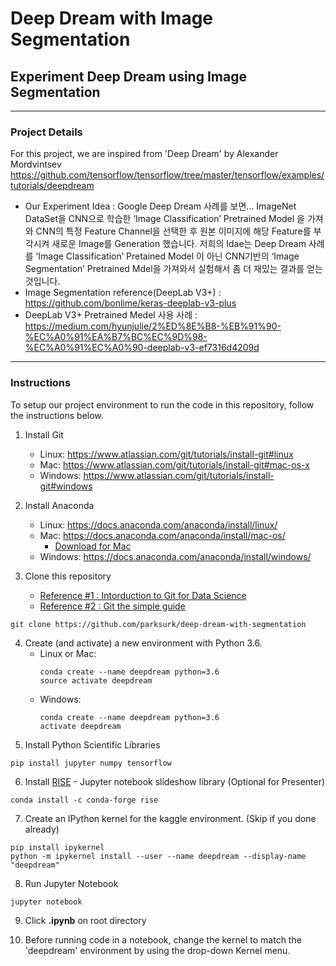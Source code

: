 Deep Dream with Image Segmentation
================================

Experiment Deep Dream using Image Segmentation
-------------------------------------------

---


### Project Details

For this project, we are inspired from 'Deep Dream' by Alexander Mordvintsev https://github.com/tensorflow/tensorflow/tree/master/tensorflow/examples/tutorials/deepdream

- Our Experiment Idea : Google Deep Dream 사례를 보면… ImageNet DataSet을 CNN으로 학습한 ‘Image Classification’  Pretrained Model 을 가져와 CNN의 특정 Feature Channel을 선택한 후 원본 이미지에 해당 Feature를 부각시켜 새로운 Image를 Generation 했습니다.
저희의 Idae는 Deep Dream 사례를 ‘Image Classification’  Pretained Model 이 아닌 CNN기반의 ‘Image Segmentation’ Pretrained Mdel을 가져와서 실험해서 좀 더 재밌는 결과를 얻는 것입니다.
- Image Segmentation reference(DeepLab V3+) : https://github.com/bonlime/keras-deeplab-v3-plus
- DeepLab V3+ Pretrained Medel 사용 사례 : https://medium.com/hyunjulie/2%ED%8E%B8-%EB%91%90-%EC%A0%91%EA%B7%BC%EC%9D%98-%EC%A0%91%EC%A0%90-deeplab-v3-ef7316d4209d

---

### Instructions

To setup our project environment to run the code in this repository, follow the instructions below.


1. Install Git
	-	Linux: https://www.atlassian.com/git/tutorials/install-git#linux
	- Mac: https://www.atlassian.com/git/tutorials/install-git#mac-os-x
	-	Windows: https://www.atlassian.com/git/tutorials/install-git#windows

2. Install Anaconda
	-	Linux: https://docs.anaconda.com/anaconda/install/linux/
	- Mac: https://docs.anaconda.com/anaconda/install/mac-os/
		- [Download for Mac](https://drive.google.com/file/d/1HVymmlUe5_wLMvNrEGxYwLNnya6vhNpz/view?usp=sharing)
	-	Windows: https://docs.anaconda.com/anaconda/install/windows/

3.	Clone this repository
	- [Reference #1 : Intorduction to Git for Data Science](https://www.datacamp.com/courses/introduction-to-git-for-data-science)
	- [Reference #2 : Git the simple guide](https://rogerdudler.github.io/git-guide/index.ko.html)

```
git clone https://github.com/parksurk/deep-dream-with-segmentation
```
4.	Create (and activate) a new environment with Python 3.6.
	-	Linux or Mac:
		```
		conda create --name deepdream python=3.6
		source activate deepdream
		```
	-	Windows:
		```
		conda create --name deepdream python=3.6
		activate deepdream
		```
5.	Install Python Scientific Libraries

```
pip install jupyter numpy tensorflow
```

6. Install [RISE](https://github.com/damianavila/RISE) - Jupyter notebook slideshow library (Optional for Presenter)

```
conda install -c conda-forge rise
```

7.	Create an IPython kernel for the kaggle environment. (Skip if you done already)

```
pip install ipykernel
python -m ipykernel install --user --name deepdream --display-name "deepdream"
```

8.	Run Jupyter Notebook

```
jupyter notebook
```

9.	Click **.ipynb** on root directory

10.	Before running code in a notebook, change the kernel to match the 'deepdream' environment by using the drop-down Kernel menu.

